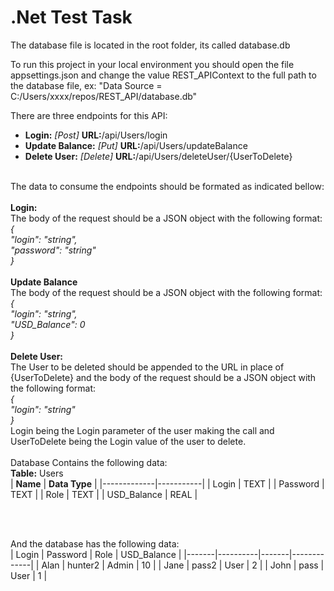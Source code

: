 # .Net Test Task

The database file is located in the root folder, its called database.db

To run this project in your local environment you should open the file appsettings.json and change the value REST_APIContext to the full path to the database file, ex: "Data Source = C:/Users/xxxx/repos/REST_API/database.db"

There are three endpoints for this API:
  - **Login:** _[Post]_ **URL:**/api/Users/login
  - **Update Balance:** _[Put]_ **URL:**/api/Users/updateBalance
  - **Delete User:** _[Delete]_ **URL:**/api/Users/deleteUser/{UserToDelete}  <br><br>
   
The data to consume the endpoints should be formated as indicated bellow:<br>
<br>**Login:**<br>
The body of the request should be a JSON object with the following format:<br>
_{<br>
  "login": "string",<br>
  "password": "string"<br>
}<br>_
<br>
**Update Balance**<br>
The body of the request should be a JSON object with the following format:<br>
_{<br>
  "login": "string",<br>
  "USD_Balance": 0<br>
}<br>_
<br>
**Delete User:**<br>
The User to be deleted should be appended to the URL in place of {UserToDelete} and the body of the request should be a JSON object with the following format:<br>
_{<br>
  "login": "string"<br>
}<br>_
Login being the Login parameter of the user making the call and UserToDelete being the Login value of the user to delete.
<br>
<br>
Database Contains the following data:<br>
**Table:** Users<br>
| **Name**      | **Data Type** |
|-------------|-----------|
| Login       | TEXT      |
| Password    | TEXT      |
| Role        | TEXT      |
| USD_Balance | REAL      |

<br>
<br>

And the database has the following data:<br>
| Login | Password | Role  | USD_Balance |
|-------|----------|-------|-------------|
| Alan  | hunter2  | Admin |          10 |
| Jane  | pass2    | User  |           2 |
| John  | pass     | User  |           1 |
